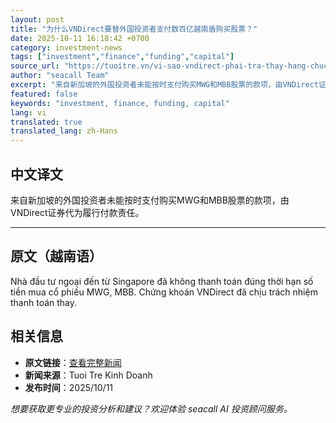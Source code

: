 ```yaml
---
layout: post
title: "为什么VNDirect要替外国投资者支付数百亿越南盾购买股票？"
date: 2025-10-11 16:18:42 +0700
category: investment-news
tags: ["investment","finance","funding","capital"]
source_url: "https://tuoitre.vn/vi-sao-vndirect-phai-tra-thay-hang-chuc-ti-dong-mua-co-phieu-cho-nha-dau-tu-ngoai-20251011154620057.htm"
author: "seacall Team"
excerpt: "来自新加坡的外国投资者未能按时支付购买MWG和MBB股票的款项，由VNDirect证券代为履行付款责任。..."
featured: false
keywords: "investment, finance, funding, capital"
lang: vi
translated: true
translated_lang: zh-Hans
---
```


## 中文译文

来自新加坡的外国投资者未能按时支付购买MWG和MBB股票的款项，由VNDirect证券代为履行付款责任。

---

## 原文（越南语）

Nhà đầu tư ngoại đến từ Singapore đã không thanh toán đúng thời hạn số tiền mua cổ phiếu MWG, MBB. Chứng khoán VNDirect đã chịu trách nhiệm thanh toán thay.

## 相关信息

- **原文链接**：[查看完整新闻](https://tuoitre.vn/vi-sao-vndirect-phai-tra-thay-hang-chuc-ti-dong-mua-co-phieu-cho-nha-dau-tu-ngoai-20251011154620057.htm)
- **新闻来源**：Tuoi Tre Kinh Doanh
- **发布时间**：2025/10/11

*想要获取更专业的投资分析和建议？欢迎体验 seacall AI 投资顾问服务。*